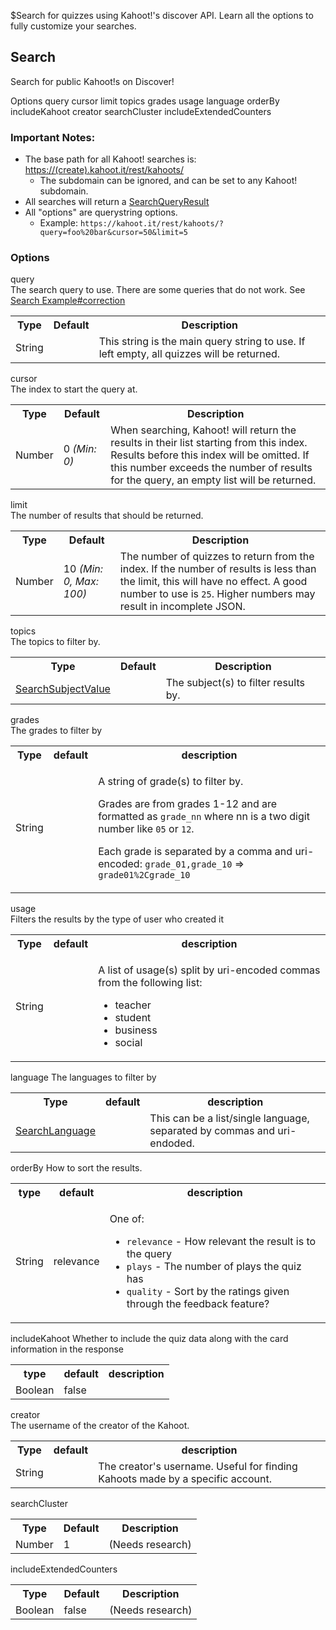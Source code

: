 $Search for quizzes using Kahoot!'s discover API. Learn all the options to fully customize your searches.
## Search
Search for public Kahoot!s on Discover!

<div class="navigation">
  <div>
    <span>Options</span>
    <a link="?scrollTo=query" class="nav">query</a>
    <a link="?scrollTo=cursor" class="nav">cursor</a>
    <a link="?scrollTo=limit" class="nav">limit</a>
    <a link="?scrollTo=topics" class="nav">topics</a>
    <a link="?scrollTo=grades" class="nav">grades</a>
    <a link="?scrollTo=usage" class="nav">usage</a>
    <a link="?scrollTo=language" class="nav">language</a>
    <a link="?scrollTo=orderBy" class="nav">orderBy</a>
    <a link="?scrollTo=includeKahoot" class="nav">includeKahoot</a>
    <a link="?scrollTo=creator" class="nav">creator</a>
    <a link="?scrollTo=searchCluster" class="nav">searchCluster</a>
    <a link="?scrollTo=includeExtendedCounters" class="nav">includeExtendedCounters</a>
  </div>
</div>

### Important Notes:
- The base path for all Kahoot! searches is: [https://(create).kahoot.it/rest/kahoots/](https://kahoot.it/rest/kahoots/)
  - The subdomain can be ignored, and can be set to any Kahoot! subdomain.
- All searches will return a [SearchQueryResult](/enum/SearchQueryResult)
- All "options" are querystring options.
  - Example: `https://kahoot.it/rest/kahoots/?query=foo%20bar&cursor=50&limit=5`

### Options

<div>
  <a link="?scrollTo=query" class="nam">query</a>
  <div class="info">
    The search query to use. There are some queries that do not work. See <a href="/ex/search?scrollTo=correction">Search Example#correction</a>
    <table>
      <tr>
        <th>Type</th>
        <th>Default</th>
        <th>Description</th>
      </tr>
      <tr>
        <td>String</td>
        <td></td>
        <td>This string is the main query string to use. If left empty, all quizzes will be returned.</td>
      </tr>
    </table>
  </div>
</div>

<div>
  <a link="?scrollTo=cursor" class="nam">cursor</a>
  <div class="info">
    The index to start the query at.
    <table>
      <tr>
        <th>Type</th>
        <th>Default</th>
        <th>Description</th>
      </tr>
      <tr>
        <td>Number</td>
        <td>0 <em>(Min: 0)</em></td>
        <td>When searching, Kahoot! will return the results in their list starting from this index. Results before this index will be omitted. If this number exceeds the number of results for the query, an empty list will be returned.</td>
      </tr>
    </table>
  </div>
</div>

<div>
  <a link="?scrollTo=limit" class="nam">limit</a>
  <div class="info">
    The number of results that should be returned.
    <table>
      <tr>
        <th>Type</th>
        <th>Default</th>
        <th>Description</th>
      </tr>
      <tr>
        <td>Number</td>
        <td>10 <em>(Min: 0, Max: 100)</em></td>
        <td>The number of quizzes to return from the index. If the number of results is less than the limit, this will have no effect. A good number to use is <code>25</code>. Higher numbers may result in incomplete JSON.</td>
      </tr>
    </table>
  </div>
</div>

<div>
  <a link="?scrollTo=topics" class="nam">topics</a>
  <div class="info">
    The topics to filter by.
    <table>
      <tr>
        <th>Type</th>
        <th>Default</th>
        <th>Description</th>
      </tr>
      <tr>
        <td><a href="/enum/SearchSubjectValue">SearchSubjectValue</a></td>
        <td></td>
        <td>The subject(s) to filter results by.</td>
      </tr>
    </table>
  </div>
</div>

<div>
  <a link="?scrollTo=grades" class="nam">grades</a>
  <div class="info">
    The grades to filter by
    <table>
      <tr>
        <th>Type</th>
        <th>default</th>
        <th>description</th>
      </tr>
      <tr>
        <td>String</td>
        <td></td>
        <td>
          <p>A string of grade(s) to filter by.</p>
          <p>Grades are from grades 1-12 and are formatted as <code>grade_nn</code> where nn is a two digit number like <code>05</code> or <code>12</code>.</p>
          <p>Each grade is separated by a comma and uri-encoded: <code>grade_01,grade_10</code> => <code>grade01%2Cgrade_10</code></p>
        </td>
      </tr>
    </table>
  </div>
</div>

<div>
  <a link="?scrollTo=usage" class="nam">usage</a>
  <div class="info">
    Filters the results by the type of user who created it
    <table>
      <tr>
        <th>Type</th>
        <th>default</th>
        <th>description</th>
      </tr>
      <tr>
        <td>String</td>
        <td></td>
        <td>
          <p>A list of usage(s) split by uri-encoded commas from the following list:</p>
          <ul style="text-align: left">
            <li>teacher</li>
            <li>student</li>
            <li>business</li>
            <li>social</li>
          </ul>
        </td>
      </tr>
    </table>
  </div>
</div>

<div>
  <a link="?scrollTo=language" class="nam">language</a>
  The languages to filter by
  <div class="info">
    <table>
      <tr>
        <th>Type</th>
        <th>default</th>
        <th>description</th>
      </tr>
      <tr>
        <td><a href="/enum/SearchLanguage">SearchLanguage</a></td>
        <td></td>
        <td>This can be a list/single language, separated by commas and uri-endoded.</td>
      </tr>
    </table>
  </div>
</div>

<div>
  <a link="?scrollTo=orderBy" class="nam">orderBy</a>
  How to sort the results.
  <div class="info">
    <table>
      <tr>
        <th>type</th>
        <th>default</th>
        <th>description</th>
      </tr>
      <tr>
        <td>String</td>
        <td>relevance</td>
        <td>
          <p>One of:</p>
          <ul style="text-align: left">
            <li><code>relevance</code> - How relevant the result is to the query</li>
            <li><code>plays</code> - The number of plays the quiz has</li>
            <li><code>quality</code> - Sort by the ratings given through the feedback feature?</li>
          </ul>
        </td>
      </tr>
    </table>
  </div>
</div>

<div>
  <a link="?scrollTo=includeKahoot" class="nam">includeKahoot</a>
  Whether to include the quiz data along with the card information in the response
  <div class="info">
    <table>
      <tr>
        <th>type</th>
        <th>default</th>
        <th>description</th>
      </tr>
      <tr>
        <td>Boolean</td>
        <td>false</td>
        <td></td>
      </tr>
    </table>
  </div>
</div>

<div>
  <a link="?scrollTo=creator" class="nam">creator</a>
  <div class="info">
    The username of the creator of the Kahoot.
    <table>
      <tr>
        <th>Type</th>
        <th>default</th>
        <th>description</th>
      </tr>
      <tr>
        <td>String</td>
        <td></td>
        <td>The creator's username. Useful for finding Kahoots made by a specific account.</td>
      </tr>
    </table>
  </div>
</div>

<div>
  <a link="?scrollTo=searchCluster" class="nam">searchCluster</a>
  <div class="info">
    <table>
      <tr>
        <th>Type</th>
        <th>Default</th>
        <th>Description</th>
      </tr>
      <tr>
        <td>Number</td>
        <td>1</td>
        <td>(Needs research)</td>
      </tr>
    </table>
  </div>
</div>

<div>
  <a link="?scrollTo=includeExtendedCounters" class="nam">includeExtendedCounters</a>
  <div class="info">
  <table>
    <tr>
      <th>Type</th>
      <th>Default</th>
      <th>Description</th>
    </tr>
    <tr>
      <td>Boolean</td>
      <td>false</td>
      <td>(Needs research)</td>
    </tr>
  </table>
  </div>
</div>
